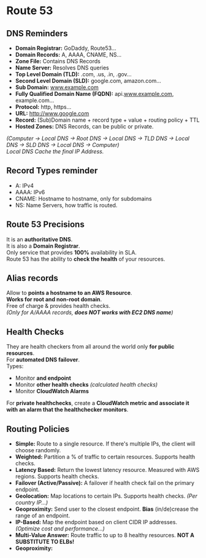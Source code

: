 # Route 53

## DNS Reminders

- **Domain Registrar:** GoDaddy, Route53...
- **Domain Records:** A, AAAA, CNAME, NS...
- **Zone File:** Contains DNS Records
- **Name Server:** Resolves DNS queries
- **Top Level Domain (TLD):** .com, .us, .in, .gov...
- **Second Level Domain (SLD):** google.com, amazon.com...
- **Sub Domain:** www.example.com
- **Fully Qualified Domain Name (FQDN):** api.www.example.com, example.com...
- **Protocol:** http, https...
- **URL:** http://www.google.com  
- **Record:** (Sub)Domain name + record type + value + routing policy + TTL
- **Hosted Zones:**  DNS Records, can be public or private.

*(Computer -> Local DNS -> Root DNS -> Local DNS -> TLD DNS -> Local DNS -> SLD DNS -> Local DNS -> Computer)*  
*Local DNS Cache the final IP Address.*

## Record Types reminder

- A: IPv4
- AAAA: IPv6
- CNAME: Hostname to hostname, only for subdomains
- NS: Name Servers, how traffic is routed.

## Route 53 Precisions

It is an **authoritative DNS**.  
It is also a **Domain Registrar**.  
Only service that provides **100%** availability in SLA.  
Route 53 has the ability to **check the health** of your resources.

## Alias records

Allow to **points a hostname to an AWS Resource**.  
**Works for root and non-root domain**.  
Free of charge & provides health checks.  
*(Only for A/AAAA records, **does NOT works with EC2 DNS name**)*

## Health Checks

They are health checkers from all around the world only **for public resources**.  
For **automated DNS failover**.  
Types:

- Monitor **and endpoint**
- Monitor **other health checks** *(calculated health checks)*
- Monitor **CloudWatch Alarms**

For **private healthchecks**, create a **CloudWatch metric and associate it with an alarm that the healthchecker monitors**.

## Routing Policies

- **Simple:** Route to a single resource. If there's multiple IPs, the client will choose randomly.
- **Weighted:** Partition a % of traffic to certain resources. Supports health checks.
- **Latency Based:** Return the lowest latency resource. Measured with AWS regions. Supports health checks.
- **Failover (Active/Passive):** A failover if health check fail on the primary endpoint.
- **Geolocation:** Map locations to certain IPs. Supports health checks. *(Per country IP...)*
- **Geoproximity:** Send user to the closest endpoint. **Bias** (in/de)crease the range of an endpoint.
- **IP-Based:** Map the endpoint based on client CIDR IP addresses. *(Optimize cost and performance...)* 
- **Multi-Value Answer:** Route traffic to up to 8 healthy resources. **NOT A SUBSTITUTE TO ELBs!**
- **Geoproximity:**


